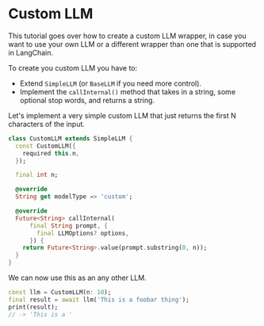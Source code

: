 # Custom LLM

This tutorial goes over how to create a custom LLM wrapper, in case you want to
use your own LLM or a different wrapper than one that is supported in LangChain.

To create you custom LLM you have to:

- Extend `SimpleLLM` (or `BaseLLM` if you need more control).
- Implement the `callInternal()` method that takes in a string, some optional 
  stop words, and returns a string.

Let's implement a very simple custom LLM that just returns the first N
characters of the input.

```dart
class CustomLLM extends SimpleLLM {
  const CustomLLM({
    required this.n,
  });

  final int n;

  @override
  String get modelType => 'custom';

  @override
  Future<String> callInternal(
      final String prompt, {
        final LLMOptions? options,
      }) {
    return Future<String>.value(prompt.substring(0, n));
  }
}
```

We can now use this as an any other LLM.

```dart
const llm = CustomLLM(n: 10);
final result = await llm('This is a foobar thing');
print(result);
// -> 'This is a '
```
